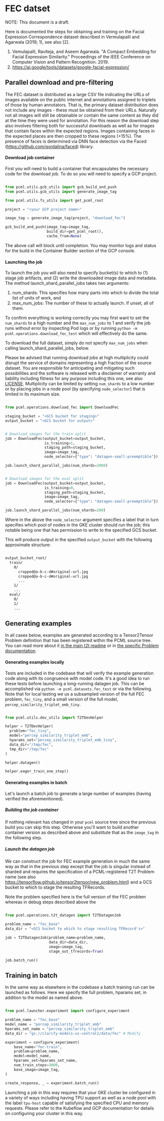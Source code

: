 
# FEC datset

NOTE: This document is a draft.

Here is documented the steps for obtaining and training on the Facial Expression Correspondence dataset described in Vermulapalli and Agarwala (2019; 1), see also [2].

1. Vemulapalli, Raviteja, and Aseem Agarwala. "A Compact Embedding for Facial Expression Similarity." Proceedings of the IEEE Conference on Computer Vision and Pattern Recognition. 2019.
2. https://ai.google/tools/datasets/google-facial-expression/

## Parallel download and pre-filtering

The FEC dataset is distributed as a large CSV file indicating the URLs of images available on the public internet and annotations assigned to triplets of those by human annotators. That is, the primary dataset distribution does not include any images - these must be obtained from their URLs. Naturally not all images will still be obtainable or contain the same content as they did at the time they were used for annotation. For this reason the download step also involves filtering both for successful downloads as well as for images that contain faces within the expected regions. Images containing faces in the expected places are then cropped to these regions (+15%). The presence of faces is determined via DNN face detection via the Faced (https://github.com/gordalina/faced) library.

#### Download job container

First you will need to build a container that encapsulates the necessary code for the download job. To do so you will need to specify a GCP project.

```python

from pcml.utils.gcb_utils import gcb_build_and_push
from pcml.utils.gcb_utils import generate_image_tag

from pcml.utils.fs_utils import get_pcml_root

project = "<your GCP project name>"

image_tag = generate_image_tag(project, "download_fec")

gcb_build_and_push(image_tag=image_tag,
                   build_dir=get_pcml_root(),
                   cache_from=None)

```

The above call will block until completion. You may monitor logs and status for the build in the Container Builder section of the GCP console.

#### Launching the job

To launch the job you will also need to specify bucket(s) to which to (1) stage job artifacts, and (2) write the downloaded image data and metadata. The method launch_shard_parallel_jobs takes two arguments:

1. num_shards: This specifies how many parts into which to divide the total list of units of work, and
2. max_num_jobs: The number of these to actually launch. If unset, all of them.

To confirm everything is working correctly you may first want to set the `num_shards` to a high number and the `max_num_jobs` to 1 and verify the job runs without error by inspecting Pod logs or by running `python -m pcml.operations.download_fec_test` which will effectively do the same.

To download the full dataset, simply do not specify `max_num_jobs` when calling launch_shard_parallel_jobs, below.

Please be advised that running download jobs at high multiplicity could disrupt the service of domains representing a high fraction of the source dataset. You are responsible for anticipating and mitigating such possibilities and the software is released with a disclaimer of warranty and liability including fitness for any purpose including this one, see also [LICENSE](https://github.com/projectclarify/pcml/blob/master/LICENSE). Multiplicity can be limited by setting `num_shards` to a low number or by placing jobs in a node pool (by specifying `node_selector`) that is limited in its maximum size.

```python

from pcml.operations.download_fec import DownloadFec

staging_bucket = "<GCS bucket for staging>"
output_bucket = "<GCS bucket for output>"


# Download images for the train split
job = DownloadFec(output_bucket=output_bucket,
                  is_training=1,
                  staging_path=staging_bucket,
                  image=image_tag,
                  node_selector={"type": "datagen-small-preemptible"})

job.launch_shard_parallel_jobs(num_shards=2000)


# Download images for the eval split
job = DownloadFec(output_bucket=output_bucket,
                  is_training=0,
                  staging_path=staging_bucket,
                  image=image_tag,
                  node_selector={"type": "datagen-small-preemptible"})

job.launch_shard_parallel_jobs(num_shards=200)


```

Where in the above the `node_selector` argument specifies a label that in turn specifies which pool of nodes in the GKE cluster should run the job; this notable being one that has permission to write to the specified GCS bucket.

This will produce output in the specified `output_bucket` with the following approximate structure:

```bash

output_bucket_root/
  train/
    0/
      cropped@a-b-c-d#original-url.jpg
      cropped@a-b-c-d#original-url.jpg
      ...
    1/
    ...
  eval/
    0/
    1/
    ...

```

## Generating examples

In all cases below, examples are generated according to a Tensor2Tensor Problem definition that has been registered within the PCML source tree. You can read more about it [in the main t2t readme](github.com/tensorflow/tensor2tensor) or in [the specific Problem documentation](https://tensorflow.github.io/tensor2tensor/new_problem.html).

#### Generating examples locally

Tests are included in the codebase that will verify the example generation code along with its congruence with model code. It's a good idea to run these tests before launching a long-running datagen job. This can be accomplished via `python -m pcml.datasets.fec_test` or via the following. Note that for local testing we us a subsampled version of the full FEC problem, `fec_tiny`, and a small version of the full model, `percep_similarity_triplet_emb_tiny`.

```python

from pcml.utils.dev_utils import T2TDevHelper

helper = T2TDevHelper(
  problem="fec_tiny",
  model="percep_similarity_triplet_emb",
  hparams_set="percep_similarity_triplet_emb_tiny",
  data_dir="/tmp/fec",
  tmp_dir="/tmp/fec"
)

helper.datagen()

helper.eager_train_one_step()

```

#### Generating examples in batch

Let's launch a batch job to generate a large number of examples (having verified the aforementioned).

##### Building the job container

If nothing relevant has changed in your `pcml` source tree since the previous build you can skip this step. Otherwise you'll want to build another container version as described above and substitute that as the `image_tag` in the following step.

##### Launch the datagen job

We can construct the job for FEC example generation in much the same way as that in the previous step except that the job is singular instead of sharded and requires the specification of a PCML-registered T2T Problem name (see also https://tensorflow.github.io/tensor2tensor/new_problem.html) and a GCS bucket to which to stage the resulting TFRecords.

Note the problem specified here is the full version of the FEC problem whereas in debug steps described above the 

```python

from pcml.operations.t2t_datagen import T2TDatagenJob

problem_name = "fec_base"
data_dir = "<GCS bucket to which to stage resulting TFRecord's>"

job = T2TDatagenJob(problem_name=problem_name,
                    data_dir=data_dir,
                    image=image_tag,
                    stage_out_tfrecords=True)

job.batch_run()

```

## Training in batch

In the same way as elsewhere in the codebase a batch training run can be launched as follows. Here we specify the full problem, hparams set, in addition to the model as named above.

```python

from pcml.launcher.experiment import configure_experiment

problem_name = "fec_base"
model_name = "percep_similarity_triplet_emb"
hparams_set_name = "percep_similarity_triplet_emb"
data_dir = "gs://clarify-models-us-central1/data/fec" # Modify

experiment = configure_experiment(
    base_name="fec-train",
    problem=problem_name,
    model=model_name,
    hparams_set=hparams_set_name,
    num_train_steps=3000,
    base_image=image_tag,
)

create_response, _ = experiment.batch_run()

```

Launching a job in this way requires that your GKE cluster be configured in a variety of ways including having TPU support as well as a node pool with the label `tpu-host` capable of satisfying the specified CPU and memory requests. Please refer to the Kubeflow and GCP documentation for details on configuring your cluster in this way.